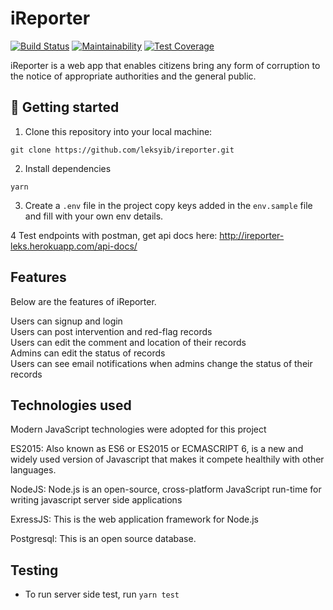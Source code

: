 # iReporter
[![Build Status](https://travis-ci.com/leksyib/iReporter.svg?branch=develop)](https://travis-ci.com/leksyib/iReporter)
[![Maintainability](https://api.codeclimate.com/v1/badges/de0518f48aab44aac87b/maintainability)](https://codeclimate.com/github/leksyib/iReporter/maintainability)
[![Test Coverage](https://api.codeclimate.com/v1/badges/de0518f48aab44aac87b/test_coverage)](https://codeclimate.com/github/leksyib/iReporter/test_coverage)

iReporter is a web app that enables citizens bring any form of corruption to the notice of appropriate authorities and the general public.


## 📖 Getting started

1. Clone this repository into your local machine:
```
git clone https://github.com/leksyib/ireporter.git
```
2. Install dependencies
```
yarn
```
3. Create a `.env` file in the project copy keys added in the `env.sample` file and fill with your own env details.

4 Test endpoints with postman, get api docs here: http://ireporter-leks.herokuapp.com/api-docs/

## Features
Below are the features of iReporter.

Users can signup and login<br/>
Users can post intervention and red-flag records<br/>
Users can edit the comment and location of their records<br/>
Admins can edit the status of records<br/>
Users can see email notifications when admins change the status of their records<br/>

## Technologies used

Modern JavaScript technologies were adopted for this project

ES2015: Also known as ES6 or ES2015 or ECMASCRIPT 6, is a new and widely used version of Javascript
that makes it compete healthily with other languages.

NodeJS: Node.js is an open-source, cross-platform JavaScript run-time for writing javascript server side applications

ExressJS: This is the web application framework for Node.js

Postgresql: This is an open source database.


## Testing
- To run server side test, run `yarn test`
